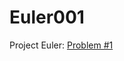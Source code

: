 # Euler001
Project Euler: [Problem #1](https://www.hackerrank.com/contests/projecteuler/challenges/euler001/problem) 
